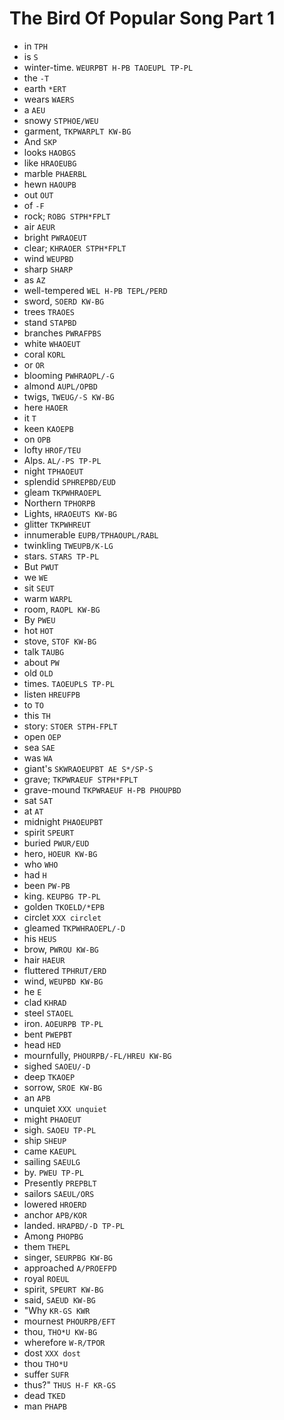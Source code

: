 # The Bird Of Popular Song Part 1

* in `TPH`
* is `S`
* winter-time. `WEURPBT H-PB TAOEUPL TP-PL`
* the `-T`
* earth `*ERT`
* wears `WAERS`
* a `AEU`
* snowy `STPHOE/WEU`
* garment, `TKPWARPLT KW-BG`
* And `SKP`
* looks `HAOBGS`
* like `HRAOEUBG`
* marble `PHAERBL`
* hewn `HAOUPB`
* out `OUT`
* of `-F`
* rock; `ROBG STPH*FPLT`
* air `AEUR`
* bright `PWRAOEUT`
* clear; `KHRAOER STPH*FPLT`
* wind `WEUPBD`
* sharp `SHARP`
* as `AZ`
* well-tempered `WEL H-PB TEPL/PERD`
* sword, `SOERD KW-BG`
* trees `TRAOES`
* stand `STAPBD`
* branches `PWRAFPBS`
* white `WHAOEUT`
* coral `KORL`
* or `OR`
* blooming `PWHRAOPL/-G`
* almond `AUPL/OPBD`
* twigs, `TWEUG/-S KW-BG`
* here `HAOER`
* it `T`
* keen `KAOEPB`
* on `OPB`
* lofty `HROF/TEU`
* Alps. `AL/-PS TP-PL`
* night `TPHAOEUT`
* splendid `SPHREPBD/EUD`
* gleam `TKPWHRAOEPL`
* Northern `TPHORPB`
* Lights, `HRAOEUTS KW-BG`
* glitter `TKPWHREUT`
* innumerable `EUPB/TPHAOUPL/RABL`
* twinkling `TWEUPB/K-LG`
* stars. `STARS TP-PL`
* But `PWUT`
* we `WE`
* sit `SEUT`
* warm `WARPL`
* room, `RAOPL KW-BG`
* By `PWEU`
* hot `HOT`
* stove, `STOF KW-BG`
* talk `TAUBG`
* about `PW`
* old `OLD`
* times. `TAOEUPLS TP-PL`
* listen `HREUFPB`
* to `TO`
* this `TH`
* story: `STOER STPH-FPLT`
* open `OEP`
* sea `SAE`
* was `WA`
* giant's `SKWRAOEUPBT AE S*/SP-S`
* grave; `TKPWRAEUF STPH*FPLT`
* grave-mound `TKPWRAEUF H-PB PHOUPBD`
* sat `SAT`
* at `AT`
* midnight `PHAOEUPBT`
* spirit `SPEURT`
* buried `PWUR/EUD`
* hero, `HOEUR KW-BG`
* who `WHO`
* had `H`
* been `PW-PB`
* king. `KEUPBG TP-PL`
* golden `TKOELD/*EPB`
* circlet `XXX circlet`
* gleamed `TKPWHRAOEPL/-D`
* his `HEUS`
* brow, `PWROU KW-BG`
* hair `HAEUR`
* fluttered `TPHRUT/ERD`
* wind, `WEUPBD KW-BG`
* he `E`
* clad `KHRAD`
* steel `STAOEL`
* iron. `AOEURPB TP-PL`
* bent `PWEPBT`
* head `HED`
* mournfully, `PHOURPB/-FL/HREU KW-BG`
* sighed `SAOEU/-D`
* deep `TKAOEP`
* sorrow, `SROE KW-BG`
* an `APB`
* unquiet `XXX unquiet`
* might `PHAOEUT`
* sigh. `SAOEU TP-PL`
* ship `SHEUP`
* came `KAEUPL`
* sailing `SAEULG`
* by. `PWEU TP-PL`
* Presently `PREPBLT`
* sailors `SAEUL/ORS`
* lowered `HROERD`
* anchor `APB/KOR`
* landed. `HRAPBD/-D TP-PL`
* Among `PHOPBG`
* them `THEPL`
* singer, `SEURPBG KW-BG`
* approached `A/PROEFPD`
* royal `ROEUL`
* spirit, `SPEURT KW-BG`
* said, `SAEUD KW-BG`
* "Why `KR-GS KWR`
* mournest `PHOURPB/EFT`
* thou, `THO*U KW-BG`
* wherefore `W-R/TPOR`
* dost `XXX dost`
* thou `THO*U`
* suffer `SUFR`
* thus?" `THUS H-F KR-GS`
* dead `TKED`
* man `PHAPB`
